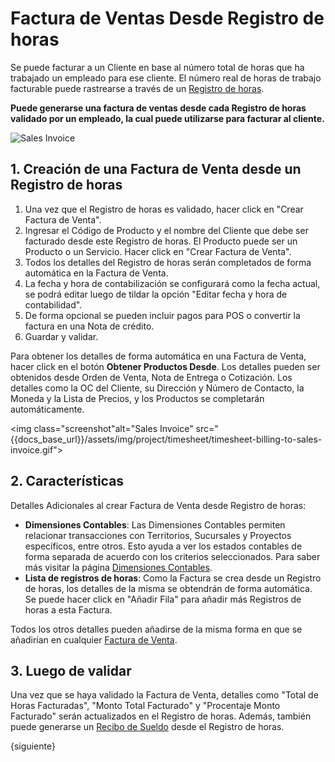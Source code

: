 <!-- add-breadcrumbs -->
# Factura de Ventas Desde Registro de horas

Se puede facturar a un Cliente en base al número total de horas que ha trabajado un empleado para ese cliente. El número real de horas de trabajo facturable puede rastrearse a través de un [Registro de horas](/docs/user/manual/es/projects/timesheets/). 

**Puede generarse una factura de ventas desde cada Registro de horas validado por un empleado, la cual puede utilizarse para facturar al cliente.**

<img class="screenshot" alt="Sales Invoice" src="{{docs_base_url}}/assets/img/project/projects-sales-invoice-from-timesheet.png">

## 1. Creación de una Factura de Venta desde un Registro de horas

  1. Una vez que el Registro de horas es validado, hacer click en "Crear Factura de Venta".
  2. Ingresar el Código de Producto y el nombre del Cliente que debe ser facturado desde este Registro de horas. El Producto puede ser un Producto o un Servicio. Hacer click en "Crear Factura de Venta".
  3. Todos los detalles del Registro de horas serán completados de forma automática en la Factura de Venta.
  4. La fecha y hora de contabilización se configurará como la fecha actual, se podrá editar luego de tildar la opción "Editar fecha y hora de contabilidad". 
  5. De forma opcional se pueden incluir pagos para POS o convertir la factura en una Nota de crédito.
  6. Guardar y validar.
  
Para obtener los detalles de forma automática en una Factura de Venta, hacer click en el botón **Obtener Productos Desde**. Los detalles pueden ser obtenidos desde Orden de Venta, Nota de Entrega o Cotización. Los detalles como la OC del Cliente, su Dirección y Número de Contacto, la Moneda y la Lista de Precios, y los Productos se completarán automáticamente.  

<img class="screenshot"alt="Sales Invoice" src="{{docs_base_url}}/assets/img/project/timesheet/timesheet-billing-to-sales-invoice.gif">

## 2. Características

Detalles Adicionales al crear Factura de Venta desde Registro de horas:

  * **Dimensiones Contables**: Las Dimensiones Contables permiten relacionar transacciones con Territorios, Sucursales y Proyectos específicos, entre otros. Esto ayuda a ver los estados contables de forma separada de acuerdo con los criterios seleccionados. Para saber más visitar la página [Dimensiones Contables](/docs/user/manual/es/accounts/accounting-dimensions).
  * **Lista de registros de horas**: Como la Factura se crea desde un Registro de horas, los detalles de la misma se obtendrán de forma automática. Se puede hacer click en "Añadir Fila" para añadir más Registros de horas a esta Factura. 

Todos los otros detalles pueden añadirse de la misma forma en que se añadirían en cualquier [Factura de Venta](/docs/user/manual/es/accounts/sales-invoice).

## 3. Luego de validar

Una vez que se haya validado la Factura de Venta, detalles como "Total de Horas Facturadas", "Monto Total Facturado" y "Procentaje Monto Facturado" serán actualizados en el Registro de horas. Además, también puede generarse un [Recibo de Sueldo](/docs/user/manual/es/projects/salary-slip-from-timesheet) desde el Registro de horas.

{siguiente}
